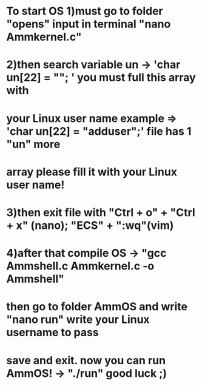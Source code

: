 # To start OS 1)must go to folder "opens" input in terminal "nano Ammkernel.c" 
# 2)then search variable un -> 'char un[22] = ""; ' you must full this array with 
# your Linux user name example => 'char un[22] = "adduser";' file has 1 "un" more 
# array please fill it with your Linux user name!
# 3)then exit file with "Ctrl + o" + "Ctrl + x" (nano); "ECS" + ":wq"(vim) 
# 4)after that compile OS -> "gcc Ammshell.c Ammkernel.c -o Ammshell"
# then go to folder AmmOS and write "nano run" write your Linux username to pass
# save and exit. now you can run AmmOS! -> "./run" good luck ;)  

